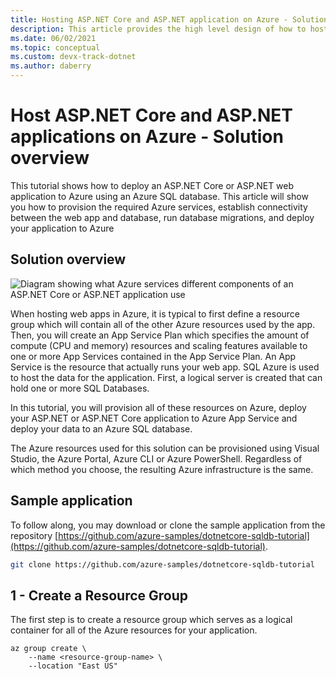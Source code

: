 ```yaml
---
title: Hosting ASP.NET Core and ASP.NET application on Azure - Solution overview
description: This article provides the high level design of how to host ASP.NET Core and ASP.NET web applications and APIs on Azure
ms.date: 06/02/2021
ms.topic: conceptual
ms.custom: devx-track-dotnet
ms.author: daberry
---
```


# Host ASP.NET Core and ASP.NET applications on Azure - Solution overview

This tutorial shows how to deploy an ASP.NET Core or ASP.NET web application to Azure using an Azure SQL database. This article will show you how to provision the required
Azure services, establish connectivity between the web app and database, run database migrations, and deploy your application to Azure

## Solution overview

![Diagram showing what Azure services different components of an ASP.NET Core or ASP.NET application use](../media/aspnet-app.png)

When hosting web apps in Azure, it is typical to first define a resource group which will contain all of the other Azure resources used by the app.  Then, you will create an App Service Plan which specifies the amount of compute (CPU and memory) resources and scaling features available to one or more App Services contained in the App Service Plan.  An App Service is the resource that actually runs your web app.  SQL Azure is used to host the data for the application.  First, a logical server is created that can hold one or more SQL Databases.

In this tutorial, you will provision all of these resources on Azure, deploy your ASP.NET or ASP.NET Core application to Azure App Service and deploy your data to an Azure SQL database.

The Azure resources used for this solution can be provisioned using Visual Studio, the Azure Portal, Azure CLI or Azure PowerShell.  Regardless of which method you choose, the resulting Azure infrastructure is the same.

## Sample application

To follow along, you may download or clone the sample application from the repository [https://github.com/azure-samples/dotnetcore-sqldb-tutorial](https://github.com/azure-samples/dotnetcore-sqldb-tutorial).

```bash
git clone https://github.com/azure-samples/dotnetcore-sqldb-tutorial
```

## 1 - Create a Resource Group

The first step is to create a resource group which serves as a logical container for all of the Azure resources for your application.

```azurecli
az group create \
    --name <resource-group-name> \
    --location "East US"
```
